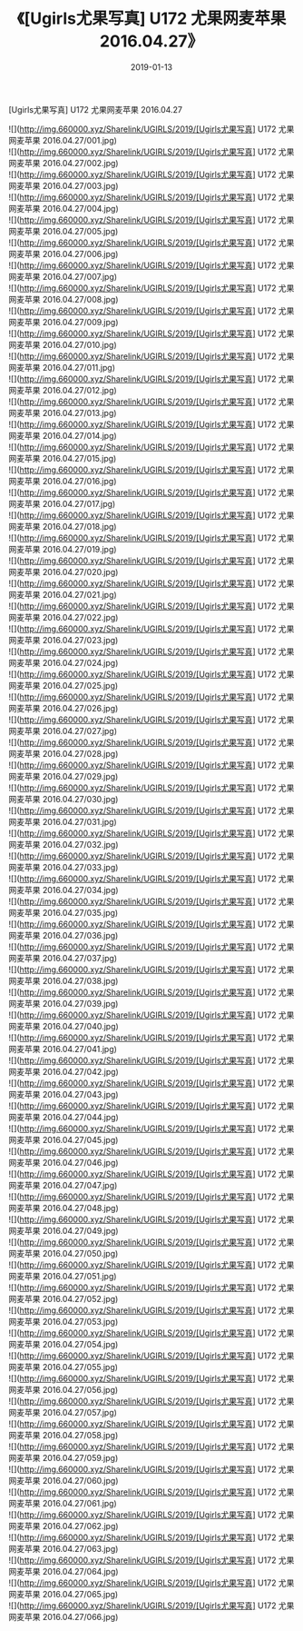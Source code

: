 ﻿---
layout: post
title:  《[Ugirls尤果写真] U172 尤果网麦苹果 2016.04.27》
date:   2019-01-13
img: http://img.660000.xyz/Sharelink/UGIRLS/2019/[Ugirls尤果写真] U172 尤果网麦苹果 2016.04.27/000.jpg
categories: [美女, 清纯, 唯美]
---

[Ugirls尤果写真] U172 尤果网麦苹果 2016.04.27

 ![](http://img.660000.xyz/Sharelink/UGIRLS/2019/[Ugirls尤果写真] U172 尤果网麦苹果 2016.04.27/001.jpg) <br>![](http://img.660000.xyz/Sharelink/UGIRLS/2019/[Ugirls尤果写真] U172 尤果网麦苹果 2016.04.27/002.jpg) <br>![](http://img.660000.xyz/Sharelink/UGIRLS/2019/[Ugirls尤果写真] U172 尤果网麦苹果 2016.04.27/003.jpg) <br>![](http://img.660000.xyz/Sharelink/UGIRLS/2019/[Ugirls尤果写真] U172 尤果网麦苹果 2016.04.27/004.jpg) <br>![](http://img.660000.xyz/Sharelink/UGIRLS/2019/[Ugirls尤果写真] U172 尤果网麦苹果 2016.04.27/005.jpg) <br>![](http://img.660000.xyz/Sharelink/UGIRLS/2019/[Ugirls尤果写真] U172 尤果网麦苹果 2016.04.27/006.jpg) <br>![](http://img.660000.xyz/Sharelink/UGIRLS/2019/[Ugirls尤果写真] U172 尤果网麦苹果 2016.04.27/007.jpg) <br>![](http://img.660000.xyz/Sharelink/UGIRLS/2019/[Ugirls尤果写真] U172 尤果网麦苹果 2016.04.27/008.jpg) <br>![](http://img.660000.xyz/Sharelink/UGIRLS/2019/[Ugirls尤果写真] U172 尤果网麦苹果 2016.04.27/009.jpg) <br>![](http://img.660000.xyz/Sharelink/UGIRLS/2019/[Ugirls尤果写真] U172 尤果网麦苹果 2016.04.27/010.jpg) <br>![](http://img.660000.xyz/Sharelink/UGIRLS/2019/[Ugirls尤果写真] U172 尤果网麦苹果 2016.04.27/011.jpg) <br>![](http://img.660000.xyz/Sharelink/UGIRLS/2019/[Ugirls尤果写真] U172 尤果网麦苹果 2016.04.27/012.jpg) <br>![](http://img.660000.xyz/Sharelink/UGIRLS/2019/[Ugirls尤果写真] U172 尤果网麦苹果 2016.04.27/013.jpg) <br>![](http://img.660000.xyz/Sharelink/UGIRLS/2019/[Ugirls尤果写真] U172 尤果网麦苹果 2016.04.27/014.jpg) <br>![](http://img.660000.xyz/Sharelink/UGIRLS/2019/[Ugirls尤果写真] U172 尤果网麦苹果 2016.04.27/015.jpg) <br>![](http://img.660000.xyz/Sharelink/UGIRLS/2019/[Ugirls尤果写真] U172 尤果网麦苹果 2016.04.27/016.jpg) <br>![](http://img.660000.xyz/Sharelink/UGIRLS/2019/[Ugirls尤果写真] U172 尤果网麦苹果 2016.04.27/017.jpg) <br>![](http://img.660000.xyz/Sharelink/UGIRLS/2019/[Ugirls尤果写真] U172 尤果网麦苹果 2016.04.27/018.jpg) <br>![](http://img.660000.xyz/Sharelink/UGIRLS/2019/[Ugirls尤果写真] U172 尤果网麦苹果 2016.04.27/019.jpg) <br>![](http://img.660000.xyz/Sharelink/UGIRLS/2019/[Ugirls尤果写真] U172 尤果网麦苹果 2016.04.27/020.jpg) <br>![](http://img.660000.xyz/Sharelink/UGIRLS/2019/[Ugirls尤果写真] U172 尤果网麦苹果 2016.04.27/021.jpg) <br>![](http://img.660000.xyz/Sharelink/UGIRLS/2019/[Ugirls尤果写真] U172 尤果网麦苹果 2016.04.27/022.jpg) <br>![](http://img.660000.xyz/Sharelink/UGIRLS/2019/[Ugirls尤果写真] U172 尤果网麦苹果 2016.04.27/023.jpg) <br>![](http://img.660000.xyz/Sharelink/UGIRLS/2019/[Ugirls尤果写真] U172 尤果网麦苹果 2016.04.27/024.jpg) <br>![](http://img.660000.xyz/Sharelink/UGIRLS/2019/[Ugirls尤果写真] U172 尤果网麦苹果 2016.04.27/025.jpg) <br>![](http://img.660000.xyz/Sharelink/UGIRLS/2019/[Ugirls尤果写真] U172 尤果网麦苹果 2016.04.27/026.jpg) <br>![](http://img.660000.xyz/Sharelink/UGIRLS/2019/[Ugirls尤果写真] U172 尤果网麦苹果 2016.04.27/027.jpg) <br>![](http://img.660000.xyz/Sharelink/UGIRLS/2019/[Ugirls尤果写真] U172 尤果网麦苹果 2016.04.27/028.jpg) <br>![](http://img.660000.xyz/Sharelink/UGIRLS/2019/[Ugirls尤果写真] U172 尤果网麦苹果 2016.04.27/029.jpg) <br>![](http://img.660000.xyz/Sharelink/UGIRLS/2019/[Ugirls尤果写真] U172 尤果网麦苹果 2016.04.27/030.jpg) <br>![](http://img.660000.xyz/Sharelink/UGIRLS/2019/[Ugirls尤果写真] U172 尤果网麦苹果 2016.04.27/031.jpg) <br>![](http://img.660000.xyz/Sharelink/UGIRLS/2019/[Ugirls尤果写真] U172 尤果网麦苹果 2016.04.27/032.jpg) <br>![](http://img.660000.xyz/Sharelink/UGIRLS/2019/[Ugirls尤果写真] U172 尤果网麦苹果 2016.04.27/033.jpg) <br>![](http://img.660000.xyz/Sharelink/UGIRLS/2019/[Ugirls尤果写真] U172 尤果网麦苹果 2016.04.27/034.jpg) <br>![](http://img.660000.xyz/Sharelink/UGIRLS/2019/[Ugirls尤果写真] U172 尤果网麦苹果 2016.04.27/035.jpg) <br>![](http://img.660000.xyz/Sharelink/UGIRLS/2019/[Ugirls尤果写真] U172 尤果网麦苹果 2016.04.27/036.jpg) <br>![](http://img.660000.xyz/Sharelink/UGIRLS/2019/[Ugirls尤果写真] U172 尤果网麦苹果 2016.04.27/037.jpg) <br>![](http://img.660000.xyz/Sharelink/UGIRLS/2019/[Ugirls尤果写真] U172 尤果网麦苹果 2016.04.27/038.jpg) <br>![](http://img.660000.xyz/Sharelink/UGIRLS/2019/[Ugirls尤果写真] U172 尤果网麦苹果 2016.04.27/039.jpg) <br>![](http://img.660000.xyz/Sharelink/UGIRLS/2019/[Ugirls尤果写真] U172 尤果网麦苹果 2016.04.27/040.jpg) <br>![](http://img.660000.xyz/Sharelink/UGIRLS/2019/[Ugirls尤果写真] U172 尤果网麦苹果 2016.04.27/041.jpg) <br>![](http://img.660000.xyz/Sharelink/UGIRLS/2019/[Ugirls尤果写真] U172 尤果网麦苹果 2016.04.27/042.jpg) <br>![](http://img.660000.xyz/Sharelink/UGIRLS/2019/[Ugirls尤果写真] U172 尤果网麦苹果 2016.04.27/043.jpg) <br>![](http://img.660000.xyz/Sharelink/UGIRLS/2019/[Ugirls尤果写真] U172 尤果网麦苹果 2016.04.27/044.jpg) <br>![](http://img.660000.xyz/Sharelink/UGIRLS/2019/[Ugirls尤果写真] U172 尤果网麦苹果 2016.04.27/045.jpg) <br>![](http://img.660000.xyz/Sharelink/UGIRLS/2019/[Ugirls尤果写真] U172 尤果网麦苹果 2016.04.27/046.jpg) <br>![](http://img.660000.xyz/Sharelink/UGIRLS/2019/[Ugirls尤果写真] U172 尤果网麦苹果 2016.04.27/047.jpg) <br>![](http://img.660000.xyz/Sharelink/UGIRLS/2019/[Ugirls尤果写真] U172 尤果网麦苹果 2016.04.27/048.jpg) <br>![](http://img.660000.xyz/Sharelink/UGIRLS/2019/[Ugirls尤果写真] U172 尤果网麦苹果 2016.04.27/049.jpg) <br>![](http://img.660000.xyz/Sharelink/UGIRLS/2019/[Ugirls尤果写真] U172 尤果网麦苹果 2016.04.27/050.jpg) <br>![](http://img.660000.xyz/Sharelink/UGIRLS/2019/[Ugirls尤果写真] U172 尤果网麦苹果 2016.04.27/051.jpg) <br>![](http://img.660000.xyz/Sharelink/UGIRLS/2019/[Ugirls尤果写真] U172 尤果网麦苹果 2016.04.27/052.jpg) <br>![](http://img.660000.xyz/Sharelink/UGIRLS/2019/[Ugirls尤果写真] U172 尤果网麦苹果 2016.04.27/053.jpg) <br>![](http://img.660000.xyz/Sharelink/UGIRLS/2019/[Ugirls尤果写真] U172 尤果网麦苹果 2016.04.27/054.jpg) <br>![](http://img.660000.xyz/Sharelink/UGIRLS/2019/[Ugirls尤果写真] U172 尤果网麦苹果 2016.04.27/055.jpg) <br>![](http://img.660000.xyz/Sharelink/UGIRLS/2019/[Ugirls尤果写真] U172 尤果网麦苹果 2016.04.27/056.jpg) <br>![](http://img.660000.xyz/Sharelink/UGIRLS/2019/[Ugirls尤果写真] U172 尤果网麦苹果 2016.04.27/057.jpg) <br>![](http://img.660000.xyz/Sharelink/UGIRLS/2019/[Ugirls尤果写真] U172 尤果网麦苹果 2016.04.27/058.jpg) <br>![](http://img.660000.xyz/Sharelink/UGIRLS/2019/[Ugirls尤果写真] U172 尤果网麦苹果 2016.04.27/059.jpg) <br>![](http://img.660000.xyz/Sharelink/UGIRLS/2019/[Ugirls尤果写真] U172 尤果网麦苹果 2016.04.27/060.jpg) <br>![](http://img.660000.xyz/Sharelink/UGIRLS/2019/[Ugirls尤果写真] U172 尤果网麦苹果 2016.04.27/061.jpg) <br>![](http://img.660000.xyz/Sharelink/UGIRLS/2019/[Ugirls尤果写真] U172 尤果网麦苹果 2016.04.27/062.jpg) <br>![](http://img.660000.xyz/Sharelink/UGIRLS/2019/[Ugirls尤果写真] U172 尤果网麦苹果 2016.04.27/063.jpg) <br>![](http://img.660000.xyz/Sharelink/UGIRLS/2019/[Ugirls尤果写真] U172 尤果网麦苹果 2016.04.27/064.jpg) <br>![](http://img.660000.xyz/Sharelink/UGIRLS/2019/[Ugirls尤果写真] U172 尤果网麦苹果 2016.04.27/065.jpg) <br>![](http://img.660000.xyz/Sharelink/UGIRLS/2019/[Ugirls尤果写真] U172 尤果网麦苹果 2016.04.27/066.jpg) <br>